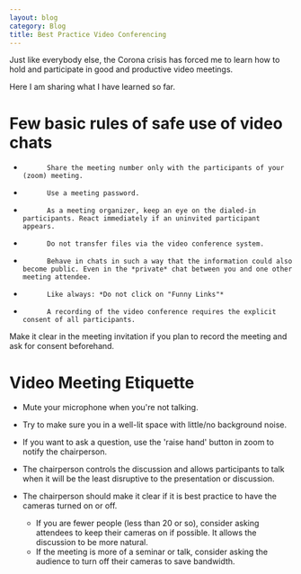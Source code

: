 ```yaml
---
layout: blog
category: Blog
title: Best Practice Video Conferencing
---
```

Just like everybody else, the Corona crisis has forced me to learn how to hold and participate in good and productive video meetings.

Here I am sharing what I have learned so far.

# Few basic rules of safe use of video chats
*           Share the meeting number only with the participants of your (zoom) meeting.
*           Use a meeting password.
*           As a meeting organizer, keep an eye on the dialed-in participants. React immediately if an uninvited participant appears.
*           Do not transfer files via the video conference system.
*           Behave in chats in such a way that the information could also become public. Even in the *private* chat between you and one other meeting attendee.
*           Like always: *Do not click on "Funny Links"*
*           A recording of the video conference requires the explicit consent of all participants.
Make it clear in the meeting invitation if you plan to record the meeting and ask for consent beforehand.

# Video Meeting Etiquette
* Mute your microphone when you're not talking.
* Try to make sure you in a well-lit space with little/no background noise.
* If you want to ask a question, use the 'raise hand' button in zoom to notify the chairperson.
* The chairperson controls the discussion and allows participants to talk when it will be the least disruptive to the presentation or discussion.
* The chairperson should make it clear if it is best practice to have the cameras turned on or off.

    * If you are fewer people (less than 20 or so), consider asking attendees to keep their cameras on if possible. It allows the discussion to be more natural.
    * If the meeting is more of a seminar or talk, consider asking the audience to turn off their cameras to save bandwidth.
